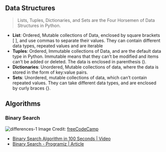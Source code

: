 ## Data Structures

> Lists, Tuples, Dictionaries, and Sets are the Four Horsemen of Data Structures in Python.

 - **List**: Ordered, Mutable collections of Data, enclosed by square brackets [ ], and use commas to separate their values. They can contain different data types, repeated values and are iterable
 - **Tuples**: Ordered, Immutable collections of Data, and are the default data type in Python. Immutable means that they can’t be modified and items can’t be added or deleted. The data is enclosed in parenthesis ().
 - **Dictionaries**: Unordered, Mutable collections of data, where the data is stored in the form of key:value pairs.
 - **Sets**: Unordered, mutable collections of data, which can’t contain repeated values. They can take different data types, and are enclosed by curly braces {}.

## Algorithms

### Binary Search

![differences-1](https://www.freecodecamp.org/news/content/images/2022/07/differences-1.png)
Image Credit: [freeCodeCamp](https://www.freecodecamp.org/news/binary-search-in-python-with-examples/)
- [Binary Search Algorithm in 100 Seconds | Video](https://youtu.be/MFhxShGxHWc) 
- [Binary Search - Programiz | Article](https://www.programiz.com/dsa/binary-search)